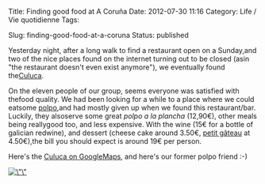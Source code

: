 Title: Finding good food at A Coruña
Date: 2012-07-30 11:16
Category: Life / Vie quotidienne
Tags:

Slug: finding-good-food-at-a-coruna
Status: published

Yesterday night, after a long walk to find a restaurant open on a Sunday,and two of the nice places found on the internet turning out to be closed (asin "the restaurant doesn't even exist anymore"), we eventually found the[Culuca](\%22http://www.culuca.com\%22).

On the eleven people of our group, seems everyone was satisfied with thefood quality. We had been looking for a while to a place where we could eatsome [polpo](\%22http://en.wikipedia.org/wiki/Octopus\%22),and had mostly given up when we found this restaurant/bar. Luckily, they alsoserve some great *polpo a la plancha* (12,90€), other meals being reallygood too, and less expensive. With the wine (15€ for a bottle of galician redwine), and dessert (cheese cake around 3.50€, [petit gâteau](\%22http://en.wikipedia.org/wiki/Petit_G%C3%A2teau\%22) at 4.50€),the bill you should expect is around 19€ per person.

Here's the [Culuca on GoogleMaps](\%22http://goo.gl/maps/X9Y85\%22), and here's our former polpo friend :-)

[![\\"\\"](\%22/public/guadec/2012/.P1080329_m.jpg\%22 "\"polpo")](\%22/public/guadec/2012/P1080329.JPG\%22)

